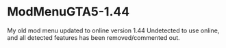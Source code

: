 # ModMenuGTA5-1.44
My old mod menu updated to online version 1.44
Undetected to use online, and all detected features has been removed/commented out.
